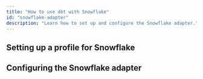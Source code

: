 ```yaml
---
title: "How to use dbt with Snowflake"
id: "snowflake-adapter"
description: "Learn how to set up and configure the Snowflake adapter."
---
```


## Setting up a profile for Snowflake

## Configuring the Snowflake adapter
